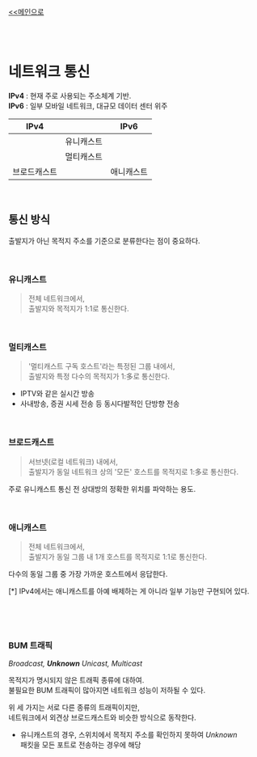 [<<메인으로](https://github.com/AtomicLiquors/Network_Wiki_Chb)

&nbsp;  
&nbsp;  

# **네트워크 통신**
**IPv4** : 현재 주로 사용되는 주소체계 기반.  
**IPv6** : 일부 모바일 네트워크, 대규모 데이터 센터 위주

|IPv4||IPv6|
|:--:|:--:|:--:|
||유니캐스트||
||멀티캐스트||
|브로드캐스트||애니캐스트|





&nbsp;
## **통신 방식**
출발지가 아닌 목적지 주소를 기준으로 분류한다는 점이 중요하다.
 
&nbsp;
 

### **유니캐스트** 

> 전체 네트워크에서,  
출발지와 목적지가 1:1로 통신한다. 
 
&nbsp;
 
### **멀티캐스트** 
> '멀티캐스트 구독 호스트'라는 특정된 그룹 내에서,   
출발지와 특정 다수의 목적지가 1:多로 통신한다. 

- IPTV와 같은 실시간 방송
- 사내방송, 증권 시세 전송 등 동시다발적인 단방향 전송

&nbsp;
 

### **브로드캐스트** 
> 서브넷(로컬 네트워크) 내에서,  
출발지가 동일 네트워크 상의 '모든' 호스트를 목적지로 1:多로 통신한다.  
 
주로 유니캐스트 통신 전 상대방의 정확한 위치를 파악하는 용도.

&nbsp;
 
### **애니캐스트** 
> 전체 네트워크에서,  
출발지가 동일 그룹 내 1개 호스트를 목적지로 1:1로 통신한다.  

다수의 동일 그룹 중 가장 가까운 호스트에서 응답한다.

[*] IPv4에서는 애니캐스트를 아예 배제하는 게 아니라 일부 기능만 구현되어 있다.

 
&nbsp;
 
&nbsp;
 
### BUM 트래픽
*Broadcast, **Unknown** Unicast, Multicast*

목적지가 명시되지 않은 트래픽 종류에 대하여.   
불필요한 BUM 트래픽이 많아지면 네트워크 성능이 저하될 수 있다.  

위 세 가지는 서로 다른 종류의 트래픽이지만,  
네트워크에서 외견상 브로드캐스트와 비슷한 방식으로 동작한다.

- 유니캐스트의 경우, 스위치에서 목적지 주소를 확인하지 못하여 *Unknown*  
패킷을 모든 포트로 전송하는 경우에 해당



